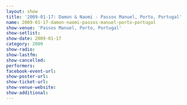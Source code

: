 ```yaml
---
layout: show
title: '2009-01-17: Damon & Naomi - Passos Manuel, Porto, Portugal'
name: 2009-01-17-damon-naomi-passos-manuel-porto-portugal
show-venue: 'Passos Manuel, Porto, Portugal'
show-setlist: 
show-date: 2009-01-17
category: 2009
show-radio: 
show-lastfm: 
show-cancelled: 
performers: 
facebook-event-url: 
show-poster-url: 
show-ticket-url: 
show-venue-website: 
show-additional: 
---
```


